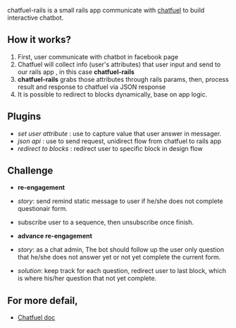 chatfuel-rails is a small rails app communicate with [chatfuel](https://chatfuel.com/)
to build interactive chatbot.

## How it works?

1. First, user communicate with chatbot in facebook page
2. Chatfuel will collect info (user's attributes) that user input and send to our rails app , in this case __chatfuel-rails__
3. __chatfuel-rails__ grabs those attributes through rails params, then, process result and response to chatfuel via JSON response
4. It is possible to redirect to blocks dynamically, base on app logic.


## Plugins

- _set user attribute_ : use to capture value that user answer in messager.
- _json api_ : use to send request, unidirect flow from chatfuel to rails app
- _redirect to blocks_ : redirect user to specific block in design flow

## Challenge

- __re-engagement__
- _story_: send remind static message to user if he/she does not complete questionair form.
- subscribe user to a sequence, then unsubscribe once finish.

- __advance re-engagement__
- _story_: as a chat admin, The bot should follow up the user only question that he/she does not answer yet or not yet complete the current form.
- _solution_: keep track for each question, redirect user to last block, which is where his/her question that not yet complete.

## For more defail,

- [Chatfuel doc](https://docs.chatfuel.com/en/)
